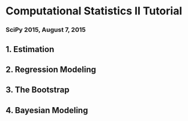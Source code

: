 # Computational Statistics II Tutorial

### SciPy 2015, August 7, 2015

## 1. Estimation

## 2. Regression Modeling

## 3. The Bootstrap

## 4. Bayesian Modeling

